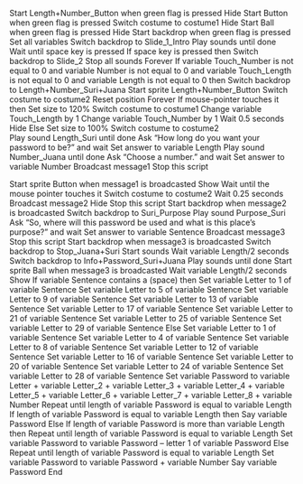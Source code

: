 Start Length+Number_Button when green flag is pressed
	Hide
Start Button when green flag is pressed
	Switch costume to costume1
	Hide
Start Ball when green flag is pressed
	Hide
Start backdrop when green flag is pressed
Set all variables
Switch backdrop to Slide_1_Intro
Play sounds until done
Wait until space key is pressed
If space key is pressed then
		Switch backdrop to Slide_2
		Stop all sounds
		Forever
If variable Touch_Number is not equal to 0 and variable Number is not equal to 0 and variable Touch_Length is not equal to 0 and variable Length is not equal to 0 then
			Switch backdrop to Length+Number_Suri+Juana
				Start sprite Length+Number_Button
					Switch costume to costume2
					Reset position
					Forever
						If mouse-pointer touches it then
							Set size to 120%
							Switch costume to costume1
							Change variable Touch_Length by 1
							Change variable Touch_Number by 1
							Wait 0.5 seconds
							Hide
						Else
							Set size to 100%
							Switch costume to costume2						
			Play sound Length_Suri until done
			Ask “How long do you want your password to be?” and wait
			Set answer to variable Length
					Play sound Number_Juana until done
					Ask “Choose a number.” and wait
					Set answer to variable Number
					Broadcast message1
					Stop this script

Start sprite Button when message1 is broadcasted
	Show
	Wait until the mouse pointer touches it
	Switch costume to costume2
	Wait 0.25 seconds
	Broadcast message2
	Hide
	Stop this script
Start backdrop when message2 is broadcasted
	Switch backdrop to Suri_Purpose
	Play sound Purpose_Suri
	Ask “So, where will this password be used and what is this place’s purpose?” and wait
	Set answer to variable Sentence
	Broadcast message3
	Stop this script
Start backdrop when message3 is broadcasted
	Switch backdrop to Stop_Juana+Suri
	Start sounds
	Wait variable Length/2 seconds
	Switch backdrop to Info+Password_Suri+Juana
	Play sounds until done
Start sprite Ball when message3 is broadcasted
	Wait variable Length/2 seconds
	Show
	If variable Sentence contains a (space) then
		Set variable Letter to 1 of variable Sentence
		Set variable Letter to 5 of variable Sentence
		Set variable Letter to 9 of variable Sentence
		Set variable Letter to 13 of variable Sentence
		Set variable Letter to 17 of variable Sentence
		Set variable Letter to 21 of variable Sentence
		Set variable Letter to 25 of variable Sentence
		Set variable Letter to 29 of variable Sentence
Else
	Set variable Letter to 1 of variable Sentence
	Set variable Letter to 4 of variable Sentence
	Set variable Letter to 8 of variable Sentence
	Set variable Letter to 12 of variable Sentence
	Set variable Letter to 16 of variable Sentence
	Set variable Letter to 20 of variable Sentence
	Set variable Letter to 24 of variable Sentence
	Set variable Letter to 28 of variable Sentence
Set variable Password to variable Letter + variable Letter_2 + variable Letter_3 + variable Letter_4 + variable Letter_5 + variable Letter_6 + variable Letter_7 + variable Letter_8 + variable Number
Repeat until length of variable Password is equal to variable Length
	If length of variable Password is equal to variable Length then
		Say variable Password
	Else
		If length of variable Password is more than variable Length then
			Repeat until length of variable Password is equal to variable Length
				Set variable Password to variable Password – letter 1 of variable Password
		Else
			Repeat until length of variable Password is equal to variable Length
				Set variable Password to variable Password + variable Number
	Say variable Password
End
